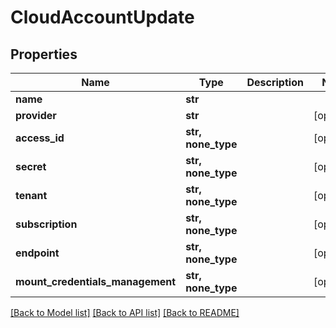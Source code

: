 # CloudAccountUpdate


## Properties
Name | Type | Description | Notes
------------ | ------------- | ------------- | -------------
**name** | **str** |  | 
**provider** | **str** |  | [optional] 
**access_id** | **str, none_type** |  | [optional] 
**secret** | **str, none_type** |  | [optional] 
**tenant** | **str, none_type** |  | [optional] 
**subscription** | **str, none_type** |  | [optional] 
**endpoint** | **str, none_type** |  | [optional] 
**mount_credentials_management** | **str, none_type** |  | [optional] 

[[Back to Model list]](../#documentation-for-models) [[Back to API list]](../#documentation-for-api-endpoints) [[Back to README]](../)


